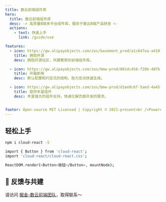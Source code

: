 ```yaml
---
title: 数云前端组件库
hero:
  title: 数云前端组件库
  desc: -> 高质量B端多平台组件库，服务于数云B端产品研发 <-
  actions:
    - text: 快速上手
      link: /guide/use

features:
  - icon: https://gw.alipayobjects.com/zos/basement_prod/a1c647aa-a410-4024-8414-c9837709cb43/k7787itw_w126_h114.png
    title: 拥抱开源
    desc: 拥抱开源社区，共建繁荣的前端组件库。

  - icon: https://gw.alipayobjects.com/zos/bmw-prod/881dc458-f20b-407b-947a-95104b5ec82b/k79dm8ih_w144_h144.png
    title: 开箱即用
    desc: 默认配置和约定式的结构，助力互动快速生成。

  - icon: https://gw.alipayobjects.com/zos/bmw-prod/d1ee0c6f-5aed-4a45-a507-339a4bfe076c/k7bjsocq_w144_h144.png
    title: 提供丰富组件
    desc: 丰富强大的组件支持，快速化解页面开发的需求。


footer: Open-source MIT Licensed | Copyright © 2021-present<br />Powered by 数云前端团队
---
```


## 轻松上手


```bash
npm i cloud-react -S

import { Button } from 'cloud-react';
import 'cloud-react/cloud-react.css';

ReactDOM.render(<Button>按钮</Button>, mountNode);

```

## 👥 反馈与共建

请访问 [掘金-数云前端团队](https://juejin.cn/user/3905936343177134)，取得联系～
